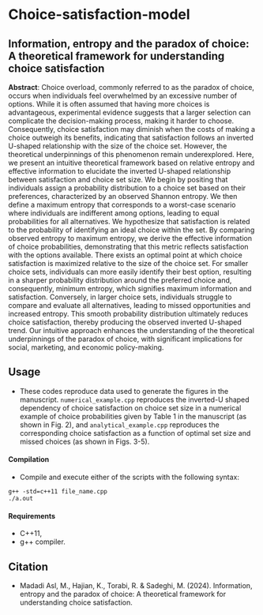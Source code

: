 # Choice-satisfaction-model

## Information, entropy and the paradox of choice: A theoretical framework for understanding choice satisfaction

**Abstract**: ‎‎Choice overload, commonly referred to as the paradox of choice, occurs when individuals feel overwhelmed by an excessive number of options. While it is often assumed that having more choices is advantageous, experimental evidence suggests that a larger selection can complicate the decision-making process, making it harder to choose. Consequently, choice satisfaction may diminish when the costs of making a choice outweigh its benefits, indicating that satisfaction follows an inverted U-shaped relationship with the size of the choice set. However, the theoretical underpinnings of this phenomenon remain underexplored. Here, we present an intuitive theoretical framework based on relative entropy and effective information to elucidate the inverted U-shaped relationship between satisfaction and choice set size. We begin by positing that individuals assign a probability distribution to a choice set based on their preferences, characterized by an observed Shannon entropy. We then define a maximum entropy that corresponds to a worst-case scenario where individuals are indifferent among options, leading to equal probabilities for all alternatives. We hypothesize that satisfaction is related to the probability of identifying an ideal choice within the set. By comparing observed entropy to maximum entropy, we derive the effective information of choice probabilities, demonstrating that this metric reflects satisfaction with the options available. There exists an optimal point at which choice satisfaction is maximized relative to the size of the choice set. For smaller choice sets, individuals can more easily identify their best option, resulting in a sharper probability distribution around the preferred choice and, consequently, minimum entropy, which signifies maximum information and satisfaction. Conversely, in larger choice sets, individuals struggle to compare and evaluate all alternatives, leading to missed opportunities and increased entropy. This smooth probability distribution ultimately reduces choice satisfaction, thereby producing the observed inverted U-shaped trend. Our intuitive approach enhances the understanding of the theoretical underpinnings of the paradox of choice, with significant implications for social, marketing, and economic policy-making.

## Usage

- These codes reproduce data used to generate the figures in the manuscript. ```numerical_example.cpp``` reproduces the inverted-U shaped dependency of choice satisfaction on choice set size in a numerical example of choice probabilities given by Table 1 in the manuscript (as shown in Fig. 2), and ```analytical_example.cpp``` reproduces the corresponding choice satisfaction as a function of optimal set size and missed choices (as shown in Figs. 3-5).

#### Compilation

- Compile and execute either of the scripts with the following syntax:

```
g++ -std=c++11 file_name.cpp
./a.out
```

#### Requirements

- C++11,
- g++ compiler.

## Citation

- Madadi Asl, M., Hajian, K., Torabi, R. & Sadeghi, M. (2024). Information, entropy and the paradox of choice: A theoretical framework for understanding choice satisfaction.
